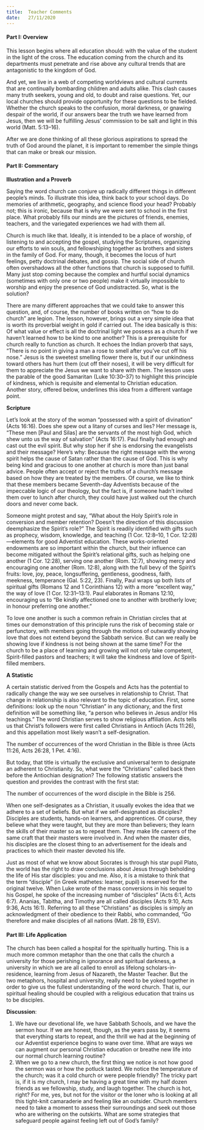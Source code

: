 ```yaml
---
title:  Teacher Comments
date:   27/11/2020
---
```


#### Part I: Overview

This lesson begins where all education should: with the value of the student in the light of the cross. The education coming from the church and its departments must penetrate and rise above any cultural trends that are antagonistic to the kingdom of God.

And yet, we live in a web of competing worldviews and cultural currents that are continually bombarding children and adults alike. This clash causes many truth seekers, young and old, to doubt and raise questions. Yet, our local churches should provide opportunity for these questions to be fielded. Whether the church speaks to the confusion, moral darkness, or gnawing despair of the world, if our answers bear the truth we have learned from Jesus, then we will be fulfilling Jesus’ commission to be salt and light in this world (Matt. 5:13–16).

After we are done thinking of all these glorious aspirations to spread the truth of God around the planet, it is important to remember the simple things that can make or break our mission. 
   
#### Part II: Commentary

**Illustration and a Proverb**

Saying the word church can conjure up radically different things in different people’s minds. To illustrate this idea, think back to your school days. Do memories of arithmetic, geography, and science flood your head? Probably not; this is ironic, because that is why we were sent to school in the first place. What probably fills our minds are the pictures of friends, enemies, teachers, and the variegated experiences we had with them all. 

Church is much like that. Ideally, it is intended to be a place of worship, of listening to and accepting the gospel, studying the Scriptures, organizing our efforts to win souls, and fellowshiping together as brothers and sisters in the family of God. For many, though, it becomes the locus of hurt feelings, petty doctrinal debates, and gossip. The social side of church often overshadows all the other functions that church is supposed to fulfill. Many just stop coming because the complex and hurtful social dynamics (sometimes with only one or two people) make it virtually impossible to worship and enjoy the presence of God undistracted. So, what is the solution?

There are many different approaches that we could take to answer this question, and, of course, the number of books written on “how to do church” are legion. The lesson, however, brings out a very simple idea that is worth its proverbial weight in gold if carried out. The idea basically is this: Of what value or effect is all the doctrinal light we possess as a church if we haven’t learned how to be kind to one another? This is a prerequisite for church really to function as church. It echoes the Indian proverb that says, “There is no point in giving a man a rose to smell after you’ve cut off his nose.” Jesus is the sweetest smelling flower there is, but if our unkindness toward others has hurt them (cut off their noses), it will be very difficult for them to appreciate the Jesus we want to share with them. The lesson uses the parable of the good Samaritan (Luke 10:30–37) to highlight this principle of kindness, which is requisite and elemental to Christian education. Another story, offered below, underlines this idea from a different vantage point.

**Scripture**

Let’s look at the story of the woman “possessed with a spirit of divination” (Acts 16:16). Does she spew out a litany of curses and lies? Her message is, “These men [Paul and Silas] are the servants of the most high God, which shew unto us the way of salvation” (Acts 16:17). Paul finally had enough and cast out the evil spirit. But why stop her if she is endorsing the evangelists and their message? Here’s why: Because the right message with the wrong spirit helps the cause of Satan rather than the cause of God. This is why being kind and gracious to one another at church is more than just banal advice. People often accept or reject the truths of a church’s message based on how they are treated by the members. Of course, we like to think that these members became Seventh-day Adventists because of the impeccable logic of our theology, but the fact is, if someone hadn’t invited them over to lunch after church, they could have just walked out the church doors and never come back.

Someone might protest and say, “What about the Holy Spirit’s role in conversion and member retention? Doesn’t the direction of this discussion deemphasize the Spirit’s role?” The Spirit is readily identified with gifts such as prophecy, wisdom, knowledge, and teaching (1 Cor. 12:8–10, 1 Cor. 12:28)—elements for good Adventist education. These works-oriented endowments are so important within the church, but their influence can become mitigated without the Spirit’s relational gifts, such as helping one another (1 Cor. 12:28), serving one another (Rom. 12:7), showing mercy and encouraging one another (Rom. 12:8), along with the full bevy of the Spirit’s fruits: love, joy, peace, longsuffering, gentleness, goodness, faith, meekness, temperance (Gal. 5:22, 23). Finally, Paul wraps up both lists of spiritual gifts (Romans 12 and 1 Corinthians 12) with a more “excellent way,” the way of love (1 Cor. 12:31–13:1). Paul elaborates in Romans 12:10, encouraging us to “Be kindly affectioned one to another with brotherly love; in honour preferring one another.” 

To love one another is such a common refrain in Christian circles that at times our demonstration of this principle runs the risk of becoming stale or perfunctory, with members going through the motions of outwardly showing love that does not extend beyond the Sabbath service. But can we really be showing love if kindness is not being shown at the same time? For the church to be a place of learning and growing will not only take competent, Spirit-filled pastors and teachers; it will take the kindness and love of Spirit-filled members. 

**A Statistic**

A certain statistic derived from the Gospels and Acts has the potential to radically change the way we see ourselves in relationship to Christ. That change in relationship is also relevant to the topic of education. First, some definitions: look up the noun “Christian” in any dictionary, and the first definition will be something like, “a person who believes in Jesus and/or His teachings.” The word Christian serves to show religious affiliation. Acts tells us that Christ’s followers were first called Christians in Antioch (Acts 11:26), and this appellation  most likely wasn’t a self-designation. 

The number of occurrences of the word Christian in the Bible is three (Acts 11:26, Acts 26:28, 1 Pet. 4:16).

But today, that title is virtually the exclusive and universal term to designate an adherent to Christianity. So, what were the “Christians” called back then before the Antiochian designation? The following statistic answers the question and provides the contrast with the first stat:

The number of occurrences of the word disciple in the Bible is 256.

When one self-designates as a Christian, it usually evokes the idea that we adhere to a set of beliefs. But what if we self-designated as disciples? Disciples are students, hands-on learners, and apprentices. Of course, they believe what they were taught, but they are more than believers; they learn the skills of their master so as to repeat them. They make life careers of the same craft that their masters were involved in. And when the master dies, his disciples are the closest thing to an advertisement for the ideals and practices to which their master devoted his life. 

Just as most of what we know about Socrates is through his star pupil Plato, the world has the right to draw conclusions about Jesus through beholding the life of His star disciples: you and me. Also, it is a mistake to think that the term “disciple” (in Greek mathetes: learner, pupil) is reserved for the original twelve. When Luke wrote of the mass conversions in his sequel to his Gospel, he spoke of the increasing number of “disciples” (Acts 6:1, Acts 6:7). Ananias, Tabitha, and Timothy are all called disciples (Acts 9:10, Acts 9:36, Acts 16:1). Referring to all these “Christians” as disciples is simply an acknowledgment of their obedience to their Rabbi, who commanded, “Go therefore and make disciples of all nations (Matt. 28:19, ESV).          
 
#### Part III: Life Application

The church has been called a hospital for the spiritually hurting. This is a much more common metaphor than the one that calls the church a university for those perishing in ignorance and spiritual darkness, a university in which we are all called to enroll as lifelong scholars-in-residence, learning from Jesus of Nazareth, the Master Teacher. But the two metaphors, hospital and university, really need to be yoked together in order to give us the fullest understanding of the word church. That is, our spiritual healing should be coupled with a religious education that trains us to be disciples.

**Discussion**:

1.	We have our devotional life, we have Sabbath Schools, and we have the sermon hour. If we are honest, though, as the years pass by, it seems that everything starts to repeat, and the thrill we had at the beginning of our Adventist experience begins to wane over time. What are ways we can augment our personal Christian education or breathe new life into our normal church learning routine? 
2.	When we go to a new church, the first thing we notice is not how good the sermon was or how the potluck tasted. We notice the temperature of the church; was it a cold church or were people friendly? The tricky part is, if it is my church, I may be having a great time with my half dozen friends as we fellowship, study, and laugh together. The church is hot, right? For me, yes, but not for the visitor or the loner who is looking at all this tight-knit camaraderie and feeling like an outsider. Church members need to take a moment to assess their surroundings and seek out those who are withering on the outskirts. What are some strategies that safeguard people against feeling left out of God’s family?